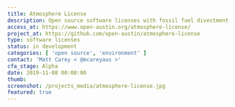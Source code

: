 ```yaml
---
title: Atmosphere License
description: Open source software licenses with fossil fuel divestment provisions
access_at: https://www.open-austin.org/atmosphere-license/
project_at: https://github.com/open-austin/atmosphere-license
type: software licenses
status: in development
categories: [ 'open source', 'environment' ]
contact: 'Matt Carey < @mcareyaus >'
cfa_stage: Alpha
date: 2019-11-08 00:00:00
thumb:
screenshot: /projects_media/atmosphere-license.jpg
featured: true
---
```


